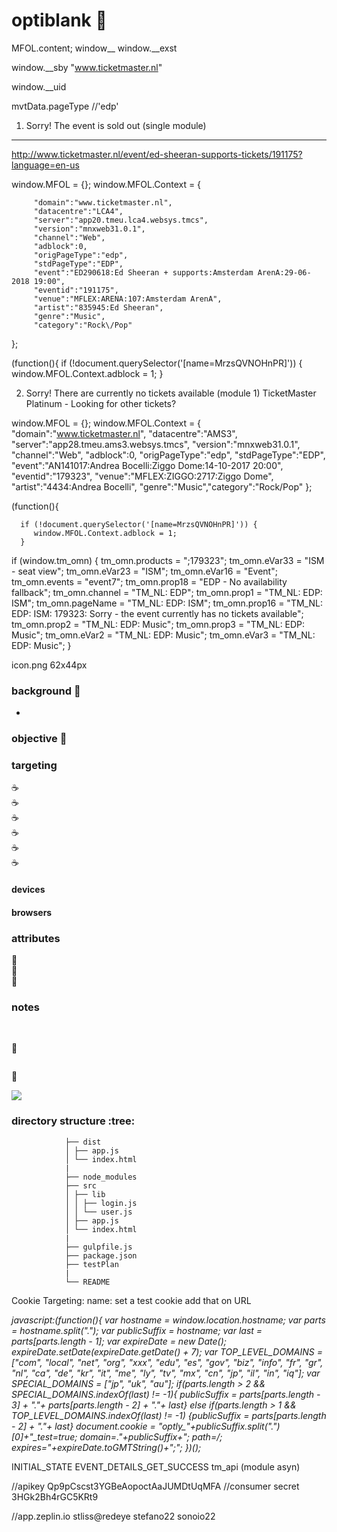 # optiblank  :rocket:

MFOL.content;
window__
window.__exst

window.__sby 
"www.ticketmaster.nl"

window.__uid


mvtData.pageType //'edp'


1) Sorry! The event is sold out (single module)
-----------------------------------------------
http://www.ticketmaster.nl/event/ed-sheeran-supports-tickets/191175?language=en-us

window.MFOL = {};
   window.MFOL.Context = {

         "domain":"www.ticketmaster.nl",
         "datacentre":"LCA4",
         "server":"app20.tmeu.lca4.websys.tmcs",
         "version":"mnxweb31.0.1",
         "channel":"Web",
         "adblock":0,
         "origPageType":"edp",
         "stdPageType":"EDP",
         "event":"ED290618:Ed Sheeran + supports:Amsterdam ArenA:29-06-2018 19:00",
         "eventid":"191175",
         "venue":"MFLEX:ARENA:107:Amsterdam ArenA",
         "artist":"835945:Ed Sheeran",
         "genre":"Music",
         "category":"Rock\/Pop"
   };

   (function(){
      if (!document.querySelector('[name=MrzsQVNOHnPR]')) {
         window.MFOL.Context.adblock = 1;
      }


2) Sorry! There are currently no tickets available (module 1)
   TicketMaster Platinum - Looking for other tickets?

window.MFOL = {};
   window.MFOL.Context = {
         "domain":"www.ticketmaster.nl",
         "datacentre":"AMS3",
         "server":"app28.tmeu.ams3.websys.tmcs",
         "version":"mnxweb31.0.1",
         "channel":"Web",
         "adblock":0,
         "origPageType":"edp",
         "stdPageType":"EDP",
         "event":"AN141017:Andrea Bocelli:Ziggo Dome:14-10-2017 20:00",
         "eventid":"179323",
         "venue":"MFLEX:ZIGGO:2717:Ziggo Dome",
         "artist":"4434:Andrea Bocelli",
         "genre":"Music","category":"Rock\/Pop"
   };

   (function(){

      if (!document.querySelector('[name=MrzsQVNOHnPR]')) {
         window.MFOL.Context.adblock = 1;
      }   



if (window.tm_omn) {
tm_omn.products = ";179323";
tm_omn.eVar33 = "ISM - seat view";
tm_omn.eVar23 = "ISM";
tm_omn.eVar16 = "Event";
tm_omn.events = "event7";
tm_omn.prop18 = "EDP - No availability fallback";
tm_omn.channel = "TM_NL: EDP";
tm_omn.prop1 = "TM_NL: EDP: ISM";
tm_omn.pageName = "TM_NL: EDP: ISM";
tm_omn.prop16 = "TM_NL: EDP: ISM: 179323: Sorry - the event currently has no tickets available";
tm_omn.prop2 = "TM_NL: EDP: Music";
tm_omn.prop3 = "TM_NL: EDP: Music";
tm_omn.eVar2 = "TM_NL: EDP: Music";
tm_omn.eVar3 = "TM_NL: EDP: Music";
} 

icon.png
62x44px





### background  :bell:
- 


### objective :book:


### targeting
   :coffee:          
   :coffee:         
  :coffee:        
  :coffee:         
  :coffee:         
  :coffee:            

#### devices


#### browsers

### attributes
 :pill:        
 :pill:          
 :pill:          


### notes


<br/>

<kbd></kbd>  :rocket:     

![]() 


<kbd></kbd>  :rocket:     

![](/) 



### directory structure :tree:

```
			├── dist
			│ ├── app.js
			│ └── index.html
			|
			├── node_modules
			├── src
			│ ├── lib
			│ │ ├── login.js
			│ │ └── user.js
			│ ├── app.js
			│ └── index.html
			|
			├── gulpfile.js
			├── package.json
			├── testPlan
			|
			└── README

```
Cookie Targeting:
name: set a test cookie
add that on URL

<em>javascript:(function(){ var hostname = window.location.hostname; var parts = hostname.split("."); var publicSuffix = hostname; var last = parts[parts.length - 1]; var expireDate = new Date(); expireDate.setDate(expireDate.getDate() + 7); var TOP_LEVEL_DOMAINS = ["com", "local", "net", "org", "xxx", "edu", "es", "gov", "biz", "info", "fr", "gr", "nl", "ca", "de", "kr", "it", "me", "ly", "tv", "mx", "cn", "jp", "il", "in", "iq"]; var SPECIAL_DOMAINS = ["jp", "uk", "au"]; if(parts.length > 2 && SPECIAL_DOMAINS.indexOf(last) != -1){ publicSuffix = parts[parts.length - 3] + "."+ parts[parts.length - 2] + "."+ last} else if(parts.length > 1 && TOP_LEVEL_DOMAINS.indexOf(last) != -1) {publicSuffix = parts[parts.length - 2] + "."+ last} document.cookie = "optly_"+publicSuffix.split(".")[0]+"_test=true; domain=."+publicSuffix+"; path=/; expires="+expireDate.toGMTString()+";"; })();</em>

INITIAL_STATE
EVENT_DETAILS_GET_SUCCESS
tm_api (module asyn)

//apikey
Qp9pCscst3YGBeAopoctAaJUMDtUqMFA
//consumer secret
3HGk2Bh4rGC5KRt9

//app.zeplin.io
stliss@redeye
stefano22
sonoio22
